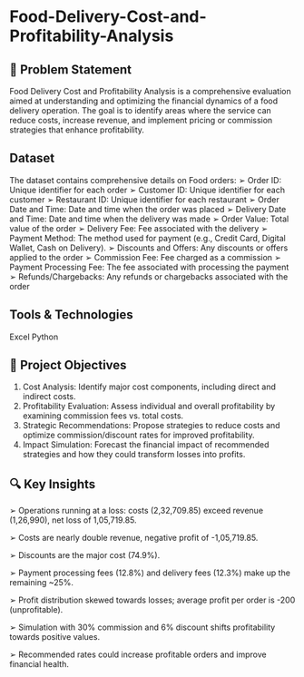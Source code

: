 #  Food-Delivery-Cost-and-Profitability-Analysis

## **📌 Problem Statement**
Food Delivery Cost and Profitability Analysis is a comprehensive evaluation aimed at understanding and optimizing the financial dynamics of a food delivery operation. The goal is to identify areas where the service can reduce costs, increase revenue, and implement pricing or commission strategies that enhance profitability.

## **Dataset**
The dataset contains comprehensive details on Food orders:
➢ Order ID: Unique identifier for each order
➢ Customer ID: Unique identifier for each customer
➢ Restaurant ID: Unique identifier for each restaurant
➢ Order Date and Time: Date and time when the order was placed
➢ Delivery Date and Time: Date and time when the delivery was made
➢ Order Value: Total value of the order
➢ Delivery Fee: Fee associated with the delivery
➢ Payment Method: The method used for payment (e.g., Credit Card, Digital Wallet, Cash on Delivery).
➢ Discounts and Offers: Any discounts or offers applied to the order
➢ Commission Fee: Fee charged as a commission
➢ Payment Processing Fee: The fee associated with processing the payment
➢ Refunds/Chargebacks: Any refunds or chargebacks associated with the order


## **Tools & Technologies**
Excel
Python


## **🎯 Project Objectives**
1. Cost Analysis: Identify major cost components, including direct and indirect costs.
2. Profitability Evaluation: Assess individual and overall profitability by examining commission fees vs. total costs.
3. Strategic Recommendations: Propose strategies to reduce costs and optimize commission/discount rates for improved profitability.
4. Impact Simulation: Forecast the financial impact of recommended strategies and how they could transform losses into profits.

## **🔍 Key Insights**
➢ Operations running at a loss: costs (2,32,709.85) exceed revenue (1,26,990), net loss of 1,05,719.85.

➢ Costs are nearly double revenue, negative profit of -1,05,719.85.

➢ Discounts are the major cost (74.9%).

➢ Payment processing fees (12.8%) and delivery fees (12.3%) make up the remaining ~25%.

➢ Profit distribution skewed towards losses; average profit per order is -200 (unprofitable).

➢ Simulation with 30% commission and 6% discount shifts profitability towards positive values.

➢ Recommended rates could increase profitable orders and improve financial health.
